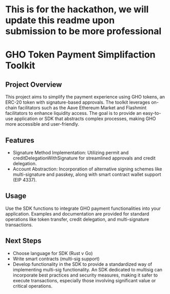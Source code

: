 # This is for the hackathon, we will update this readme upon submission to be more professional
# GHO Token Payment Simplifaction Toolkit
## Project Overview
This project aims to simplify the payment experience using GHO tokens, an ERC-20 token with signature-based approvals. The toolkit leverages on-chain facilitators such as the Aave Ethereum Market and Flashmint facilitators to enhance liquidity access. The goal is to provide an easy-to-use application or SDK that abstracts complex processes, making GHO more accessible and user-friendly.

## Features
* Signature Method Implementation: Utilizing permit and creditDelegationWithSignature for streamlined approvals and credit delegation.
* Account Abstraction: Incorporation of alternative signing schemes like multi-signature and passkey, along with smart contract wallet support (EIP 4337).

## Usage
Use the SDK functions to integrate GHO payment functionalities into your application.
Examples and documentation are provided for standard operations like token transfer, credit delegation, and multi-signature transactions.

## Next Steps
* Choose language for SDK (Rust v Go)
* Write smart contracts (multi-sig support)
* Develop functionality in the SDK to provide a standardized way of implementing multi-sig functionality. An SDK dedicated to multisig can incorporate best practices and security measures, making it safer to execute transactions, especially those involving significant value or critical operations.


